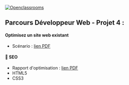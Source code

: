 [![Openclassrooms](https://1to1progress.fr/wp-content/uploads/2019/05/openclassrooms-e1557761236158.png)](https://openclassrooms.com)
## Parcours Développeur Web - Projet 4 :
#### Optimisez un site web existant

- Scénario : [lien PDF](https://github.com/Ambre1709/La_chouette_agence/blob/master/scenario.pdf)

#### 🔨 SEO 
* Rapport d'optimisation : [lien PDF](https://github.com/Ambre1709/La_chouette_agence/blob/master/Rapport_optimiation.pdf)
* HTML5
* CSS3

